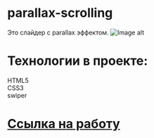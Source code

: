 # parallax-scrolling
Это слайдер с parallax эффектом. 
![Image alt](https://github.com/chapion777/parallax-scrolling/main/img/screen-3.png)
# Технологии в проекте:
HTML5  
CSS3  
swiper

# [Ссылка на работу](https://chapion777.github.io/parallax-scrolling/)
